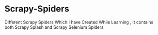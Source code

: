# Scrapy-Spiders
Different Scrapy Spiders Which I have Created While Learning , It contains both Scrapy Splash and Scrapy Selenium Spiders
